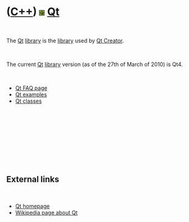 
 

 

 

 

 

([C++](Cpp.md)) ![Qt](PicQt.png) [Qt](CppQt.md)
=================================================

 

The [Qt](CppQt.md) [library](CppLibrary.md) is the
[library](CppLibrary.md) used by [Qt Creator](CppQtCreator.md).

 

The current [Qt](CppQt.md) [library](CppLibrary.md) version (as of the
27th of March of 2010) is Qt4.

 

-   [Qt FAQ page](CppQtFaq.md)
-   [Qt examples](CppQtExample.md)
-   [Qt classes](CppQtClass.md)

 

 

 

 

 

External links
--------------

 

-   [Qt homepage](http://qt.nokia.com/products)
-   [Wikipedia page about
    Qt](http://en.wikipedia.org/wiki/Qt_%28framework%29)

 

 

 

 

 

 

